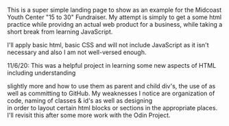 This is a super simple landing page to show as an example for the Midcoast Youth Center "15 to 30" Fundraiser. My attempt is simply to get a some html practice while providng an actual web product for a business, while taking a short break from learning JavaScript.

I'll apply basic html, basic CSS and will not include JavaScript as it isn't necessary and also I am not well-versed enough.

11/6/20: This was a helpful project in learning some new aspects of HTML including understanding <div> slightly more and how to use them as parent and child div's, the use of <span> as well as committing to GitHub. My weaknesses I notice are organization of code, naming of classes & id's as well as designing <div> in order to layout certain html blocks or sections in the appropriate places. I'll revisit this after some more work with the Odin Project.

